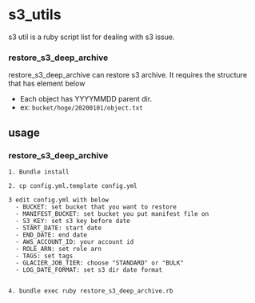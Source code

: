 # s3_utils
s3 util is a ruby script list for dealing with s3 issue.

### restore_s3_deep_archive
restore_s3_deep_archive can restore s3 archive.
It requires the structure that has element below
  - Each object has YYYYMMDD parent dir. 
  - ex: `bucket/hoge/20200101/object.txt`

## usage

### restore_s3_deep_archive
```
1. Bundle install

2. cp config.yml.template config.yml

3 edit config.yml with below 
  - BUCKET: set bucket that you want to restore
  - MANIFEST_BUCKET: set bucket you put manifest file on
  - S3_KEY: set s3 key before date
  - START_DATE: start date
  - END_DATE: end date
  - AWS_ACCOUNT_ID: your account id
  - ROLE_ARN: set role arn
  - TAGS: set tags
  - GLACIER_JOB_TIER: choose "STANDARD" or "BULK"
  - LOG_DATE_FORMAT: set s3 dir date format


4. bundle exec ruby restore_s3_deep_archive.rb
```
